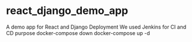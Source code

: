 # react_django_demo_app
A demo app for React and Django Deployment
We used Jenkins for CI and CD purpose
docker-compose down
docker-compose up -d
